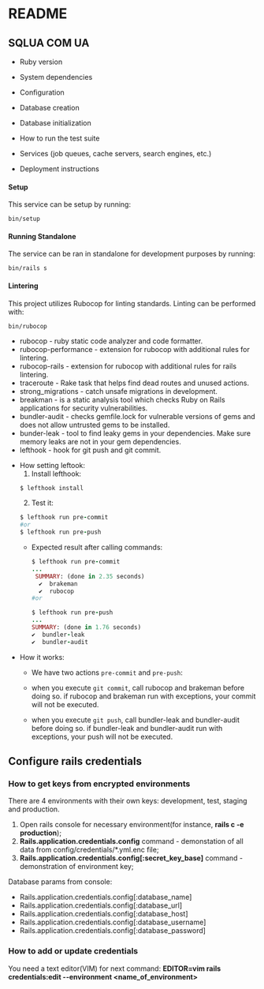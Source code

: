 # README

## SQLUA COM UA

* Ruby version

* System dependencies

* Configuration

* Database creation

* Database initialization

* How to run the test suite

* Services (job queues, cache servers, search engines, etc.)

* Deployment instructions
#### Setup

This service can be setup by running:

`bin/setup`


#### Running Standalone

The service can be ran in standalone for development purposes by running:

`bin/rails s`


#### Lintering

This project utilizes Rubocop for linting standards. Linting can be performed with:

`bin/rubocop`

  - rubocop - ruby static code analyzer and code formatter.
  - rubocop-performance - extension for rubocop with additional rules for lintering.
  - rubocop-rails - extension for rubocop with additional rules for rails lintering.
  - traceroute - Rake task that helps find dead routes and unused actions.
  - strong_migrations - сatch unsafe migrations in development.
  - breakman - is a static analysis tool which checks Ruby on Rails applications for security vulnerabilities.
  - bundler-audit - checks gemfile.lock for vulnerable versions of gems and does not allow untrusted gems to be installed.
  - bunder-leak - tool to find leaky gems in your dependencies. Make sure memory leaks are not in your gem dependencies.
  - lefthook - hook for git push and git commit. 

* How setting leftook:
  1. Install lefthook:
    ```ruby
    $ lefthook install
    ```
  2. Test it:
    ```ruby
    $ lefthook run pre-commit
    #or
    $ lefthook run pre-push
    ```
  - Expected result after calling commands:
    
    ```ruby
    $ lefthook run pre-commit
    ...
     SUMMARY: (done in 2.35 seconds)
      ✔️  brakeman
      ✔️  rubocop
    #or
    
    $ lefthook run pre-push
    ...
    SUMMARY: (done in 1.76 seconds)
    ✔️  bundler-leak
    ✔️  bundler-audit
    ```
* How it works:
    - We have two actions `pre-commit` and `pre-push`:
    -   when you execute `git commit`, call rubocop and brakeman before doing so. 
    if rubocop and brakeman run with exceptions, your commit will not be executed.

    - when you execute `git push`, call bundler-leak and bundler-audit before doing so. 
    if bundler-leak and bundler-audit run with exceptions, your push will not be executed.

## Configure rails credentials

### How to get keys from encrypted environments
There are 4 environments with their own keys: development, test, staging and production.
1. Open rails console for necessary environment(for instance, **rails c -e production**);
2. **Rails.application.credentials.config** command - demonstation of all data from config/credentials/*.yml.enc file;
3. **Rails.application.credentials.config[:secret_key_base]** command - demonstration of environment key;

Database params from console:
* Rails.application.credentials.config[:database_name]
* Rails.application.credentials.config[:database_url]
* Rails.application.credentials.config[:database_host]
* Rails.application.credentials.config[:database_username]
* Rails.application.credentials.config[:database_password]

### How to add or update credentials

You need a text editor(VIM) for next command:
**EDITOR=vim rails credentials:edit --environment <name_of_environment>**
